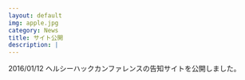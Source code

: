 ```yaml
---
layout: default
img: apple.jpg
category: News
title: サイト公開
description: |
---
```

  2016/01/12 ヘルシーハックカンファレンスの告知サイトを公開しました。